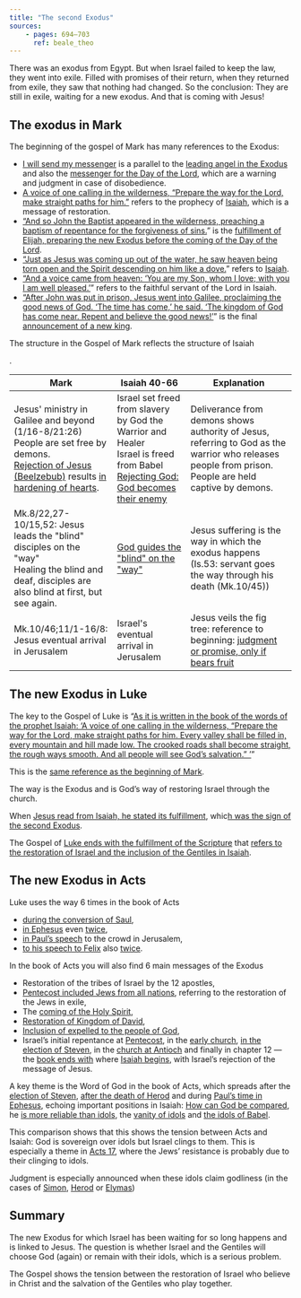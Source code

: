 ```yaml
---
title: "The second Exodus"
sources:
    - pages: 694–703
      ref: beale_theo
---
```


There was an exodus from Egypt. But when Israel failed to keep the law, they went into exile. Filled with promises of their return, when they returned from exile, they saw that nothing had changed. So the conclusion: They are still in exile, waiting for a new exodus. And that is coming with Jesus!

## The exodus in Mark

<a name="70f4"></a>
The beginning of the gospel of Mark has many references to the Exodus:

- [I will send my messenger](https://www.bibleserver.com/NIV/Mark1%3A2) is a parallel to the [leading angel in the Exodus](https://www.bibleserver.com/NIV/Exodus23%3A20) and also the [messenger for the Day of the Lord](https://www.bibleserver.com/NIV/Malachi3%3A1), which are a warning and judgment in case of disobedience.
- [A voice of one calling in the wilderness, “Prepare the way for the Lord, make straight paths for him.”](https://www.bibleserver.com/NIV/Mark1%3A3) refers to the prophecy of [Isaiah](https://www.bibleserver.com/NIV/Isaiah40%3A3), which is a message of restoration.
- [“And so John the Baptist appeared in the wilderness, preaching a baptism of repentance for the forgiveness of sins.](https://www.bibleserver.com/NIV/Mark1%3A4)” is the [fulfillment of Elijah, preparing the new Exodus before the coming of the Day of the Lord](https://www.bibleserver.com/NIV/Malachi4%3A5).
- [“Just as Jesus was coming up out of the water, he saw heaven being torn open and the Spirit descending on him like a dove.](https://www.bibleserver.com/NIV/Mark1%3A10)” refers to [Isaiah](https://www.bibleserver.com/NIV/Isaiah63%3A11-19).
- [“And a voice came from heaven: ‘You are my Son, whom I love; with you I am well pleased.’](https://www.bibleserver.com/NIV/Mark1%3A11)” refers to the faithful servant of the Lord in Isaiah.
- [“After John was put in prison, Jesus went into Galilee, proclaiming the good news of God. ‘The time has come,’ he said. ‘The kingdom of God has come near. Repent and believe the good news!’](https://www.bibleserver.com/NIV/Mark1%3A14-15)” is the final [announcement of a new king](https://www.bibleserver.com/NIV/Isaiah52%3A7).

<p>The structure in the Gospel of Mark reflects the structure of Isaiah</p>.

| Mark | Isaiah 40-66 | Explanation |
|------|--------------|-------------|
| Jesus' ministry in Galilee and beyond (1/16-8/21:26) </br> People are set free by demons. </br> [Rejection of Jesus (Beelzebub)](https://www.bibleserver.com/NIV/Mark3%2C22-30) results [in hardening of hearts](https://www.bibleserver.com/NIV/Mark4%2C11-13). | Israel set freed from slavery by God the Warrior and Healer</br> Israel is freed from Babel </br> [Rejecting God: God becomes their enemy](https://www.bibleserver.com/NIV/Isaiah63%2C10) | Deliverance from demons shows authority of Jesus, referring to God as the warrior who releases people from prison.</br> People are held captive by demons. |
| Mk.8/22,27-10/15,52: Jesus leads the "blind" disciples on the "way" </br> Healing the blind and deaf, disciples are also blind at first, but see again. | [God guides the "blind" on the "way"](https://www.bibleserver.com/NIV/Isaiah42%2C16) | Jesus suffering is the way in which the exodus happens (Is.53: servant goes the way through his death (Mk.10/45)) |
| Mk.10/46;11/1-16/8: Jesus eventual arrival in Jerusalem | Israel's eventual arrival in Jerusalem | Jesus veils the fig tree: reference to beginning: [judgment or promise, only if bears fruit](https://www.bibleserver.com/NIV/Revelation17%2C14) |

## The new Exodus in Luke

<a name="1f7d"></a>
The key to the Gospel of Luke is “[As it is written in the book of the words of the prophet Isaiah: ‘A voice of one calling in the wilderness, “Prepare the way for the Lord, make straight paths for him. Every valley shall be filled in, every mountain and hill made low. The crooked roads shall become straight, the rough ways smooth. And all people will see God’s salvation.” ’](https://www.bibleserver.com/NIV/Luke3%3A4-6)”

This is the [same reference as the beginning of Mark](https://www.bibleserver.com/NIV/Isaiah40%3A2-3).

The way is the Exodus and is God’s way of restoring Israel through the church.

When [Jesus read from Isaiah, he stated its fulfillment](https://www.bibleserver.com/NIV/Luke4%3A16-30), whic[h was the sign of the second Exodus](https://www.bibleserver.com/NIV/Isaiah61%3A1-2).

The Gospel of [Luke ends with the fulfillment of the Scripture](https://www.bibleserver.com/NIV/Luke24%3A44-49) that [refers to the restoration of Israel and the inclusion of the Gentiles in Isaiah](https://www.bibleserver.com/NIV/Isaiah49%3A6).

## The new Exodus in Acts

<a name="a809"></a>
Luke uses the way 6 times in the book of Acts

- [during the conversion of Saul](https://www.bibleserver.com/NIV/Acts9%3A2),
- [in Ephesus](https://www.bibleserver.com/NIV/Acts19%3A9) even [twice](https://www.bibleserver.com/NIV/Acts19%3A23),
- [in Paul’s speech](https://www.bibleserver.com/NIV/Acts22%3A4) to the crowd in Jerusalem,
- [to his speech to Felix](https://www.bibleserver.com/NIV/Acts24%3A14) also [twice](https://www.bibleserver.com/NIV/Acts24%3A22).

In the book of Acts you will also find 6 main messages of the Exodus

- Restoration of the tribes of Israel by the 12 apostles,
- [Pentecost included Jews from all nations](https://www.bibleserver.com/NIV/Acts2%3A5), referring to the restoration of the Jews in exile,
- The [coming of the Holy Spirit](https://www.bibleserver.com/NIV/Acts2),
- [Restoration of Kingdom of David](https://www.bibleserver.com/NIV/Acts15%3A13-18),
- [Inclusion of expelled to the people of God](https://www.bibleserver.com/NIV/Acts8%3A28-38),
- Israel’s initial repentance at [Pentecost](https://www.bibleserver.com/NIV/Acts2%3A41-47), in the [early church](https://www.bibleserver.com/NIV/Acts5%3A14), [in the election of Steven](https://www.bibleserver.com/NIV/Acts6%3A1-7), in the [church at Antioch](https://www.bibleserver.com/NIV/Acts11%3A24) and finally in chapter 12 — the [book ends with](https://www.bibleserver.com/NIV/Acts28%3A26-27) where [Isaiah begins](https://www.bibleserver.com/NIV/Isaiah6%3A9-10), with Israel’s rejection of the message of Jesus.

A key theme is the Word of God in the book of Acts, which spreads after the [election of Steven](https://www.bibleserver.com/NIV/Acts6:7), [after the death of Herod](https://www.bibleserver.com/NIV/Acts12:24) and during [Paul’s time in Ephesus](https://www.bibleserver.com/NIV/Acts19%3A20), echoing important positions in Isaiah: [How can God be compared](https://www.bibleserver.com/NIV/Isaiah40%3A18-24), he [is more reliable than idols](https://www.bibleserver.com/NIV/Isaiah41%3A4-10), the [vanity of idols](https://www.bibleserver.com/NIV/Isaiah44%3A9-20) and [the idols of Babel](https://www.bibleserver.com/NIV/Isaiah46%3A1-13).

This comparison shows that this shows the tension between Acts and Isaiah: God is sovereign over idols but Israel clings to them. This is especially a theme in [Acts 17](https://www.bibleserver.com/NIV/Acts17), where the Jews’ resistance is probably due to their clinging to idols.

Judgment is especially announced when these idols claim godliness (in the cases of [Simon](https://www.bibleserver.com/NIV/Acts8%3A4-24), [Herod](https://www.bibleserver.com/NIV/Acts12%3A20-23) or [Elymas](https://www.bibleserver.com/NIV/Acts13%3A10-11))

## Summary

<a name="f43c"></a>
The new Exodus for which Israel has been waiting for so long happens and is linked to Jesus. The question is whether Israel and the Gentiles will choose God (again) or remain with their idols, which is a serious problem.

The Gospel shows the tension between the restoration of Israel who believe in Christ and the salvation of the Gentiles who play together.
